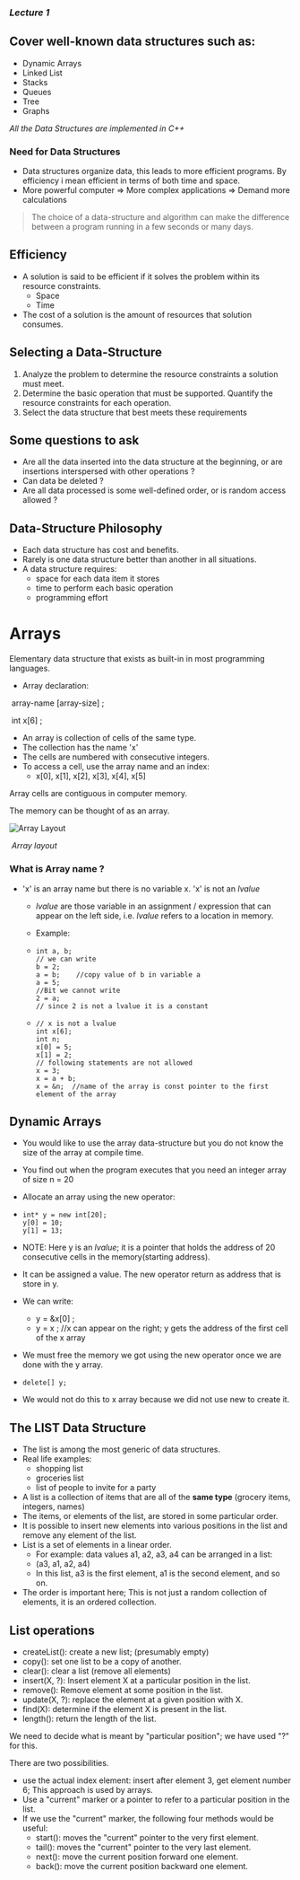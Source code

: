 ### _Lecture 1_

## Cover well-known data structures such as:

- Dynamic Arrays
- Linked List
- Stacks
- Queues
- Tree
- Graphs



_All the Data Structures are implemented in C++_



### Need for Data Structures

- Data structures organize data, this leads to more efficient programs. By efficiency i mean efficient in terms of both time and space.
- More powerful computer => More complex applications => Demand more calculations





> The choice of a data-structure and algorithm can make the difference between a program running in  a few seconds or many days.





## Efficiency

- A solution is said to be efficient if it solves the problem within its resource constraints.
  - Space
  - Time
- The cost of a solution is the amount of resources that solution consumes.





## Selecting a Data-Structure

1. Analyze the problem to determine the resource constraints a solution must meet.
2. Determine the basic operation that must be supported. Quantify the resource constraints for each operation.
3. Select the data structure that best meets these requirements





## Some questions to ask

- Are all the data inserted into the data structure at the beginning, or are insertions interspersed with other operations ?
- Can data be deleted ?
- Are all data processed is some well-defined order, or is random access allowed ?





## Data-Structure Philosophy

- Each  data structure has cost and benefits.
- Rarely is one data structure better than another in all situations.
- A data structure requires:
  - space for each data  item it stores
  - time to perform each basic operation
  - programming effort





# Arrays

Elementary data structure that exists as built-in in most programming languages.

- Array declaration: 

​		<data-type>  array-name [array-size] ;		

​		 int x[6] ;

- An array is  collection of cells of the same type.
- The collection has the name 'x'
- The cells are numbered with consecutive integers.
- To access a cell, use the array name and an index:
  - x[0], x[1], x[2], x[3], x[4], x[5]

Array cells are contiguous in computer memory.

The memory can be thought of as an array.

![Array Layout](https://imgur.com/j2IxQMx.png)

​	_Array layout_

### What is Array name ?

- 'x' is an array name but there is no variable x. 'x' is not an  _lvalue_

  - _lvalue_ are those variable in an assignment / expression that can appear on the left side, i.e. _lvalue_ refers to a location in memory.

  - Example: 

  - ```
    int a, b;
    // we can write
    b = 2;
    a = b;    //copy value of b in variable a
    a = 5;
    //Bit we cannot write
    2 = a;
    // since 2 is not a lvalue it is a constant
    ```

  - ```
    // x is not a lvalue
    int x[6];
    int n;
    x[0] = 5;
    x[1] = 2;
    // following statements are not allowed
    x = 3;
    x = a + b;
    x = &n;  //name of the array is const pointer to the first element of the array
    ```



## Dynamic Arrays

- You would like to use the array data-structure but you do not know the size of the array at compile time.

- You find out when the program executes that you need an integer array of size n = 20

- Allocate an array using the new operator:

- ```
  int* y = new int[20];
  y[0] = 10;
  y[1] = 13;
  ```

- NOTE: Here y is an _lvalue_; it is a pointer that holds the address of 20 consecutive cells in the memory(starting address).

- It can be assigned a value. The new operator return as address that is store in y.

- We can write:

  - y = &x[0] ;
  - y = x ;  //x can appear on the right; y gets the address of the first cell of the x array

- We must free the memory we got using the new operator once we are done with the y array.

- ```
  delete[] y;
  ```

- We would not do this to x array because we did not use new to create it.



## The LIST Data Structure

- The list is among the most generic of data structures.
- Real life examples:
  - shopping list
  - groceries list
  - list of people to invite for a party
- A list is a collection of items that are all of the __same type__ (grocery items, integers, names)
- The items, or elements of the list, are stored in some particular order.
- It is possible to insert new elements into various positions in the list and remove any element of the list.
- List is a set of elements in a linear order.
  - For example: data values a1, a2, a3, a4 can be arranged in a list:
  - (a3, a1, a2, a4)
  - In this list, a3 is the first element, a1 is the second element, and so on.
- The order is important here; This is not just a random collection of elements, it is an ordered collection.



## List operations

- createList(): create a new list; (presumably empty)
- copy(): set one list to be a copy of  another.
- clear(): clear a list (remove all elements)
- insert(X, ?): Insert element X at a particular position in the list.
- remove(): Remove element at some position in the list.
- update(X, ?): replace the element at a given position with X.
- find(X): determine if the element X is present in the list.
- length(): return the length of the list.



We need to decide what is meant by "particular position"; we have used "?" for this.

There are two possibilities.

- use the actual index element: insert after element 3, get element number 6; This approach is used by arrays.
- Use a "current" marker or a pointer to refer to a particular position in the list.
- If we use the "current" marker, the following four methods would be useful:
  - start(): moves the "current" pointer to the very first element.
  - tail(): moves the "current" pointer to the very last element.
  - next(): move the current position forward one element.
  - back(): move the current position backward one element.



